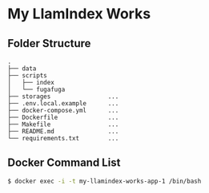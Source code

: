 # My LlamIndex Works

## Folder Structure

```
.
├── data
├── scripts
│   ├── index
│   └── fugafuga
├── storages                ... 
├── .env.local.example      ... 
├── docker-compose.yml      ... 
├── Dockerfile              ... 
├── Makefile                ... 
├── README.md               ... 
└── requirements.txt        ... 
```

## Docker Command List

```bash
$ docker exec -i -t my-llamindex-works-app-1 /bin/bash
```